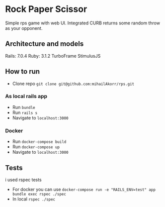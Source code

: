 # Rock Paper Scissor

Simple rps game with web UI. Integrated CURB returns some random throw as your opponent. 

## Architecture and models

Rails: 7.0.4
Ruby: 3.1.2
TurboFrame
StimulusJS

## How to run

- Clone repo `git clone git@github.com:mihailAkorr/rps.git`

### As local rails app

- Run `bundle` 
- Run `rails s`
- Navigate to `localhost:3000`

### Docker

- Run `docker-compose build`
- Run `docker-compose up`
- Navigate to `localhost:3000`

## Tests

i used rspec tests

- For docker you can use `docker-compose run -e "RAILS_ENV=test" app bundle exec rspec ./spec`
- In local `rspec ./spec`
